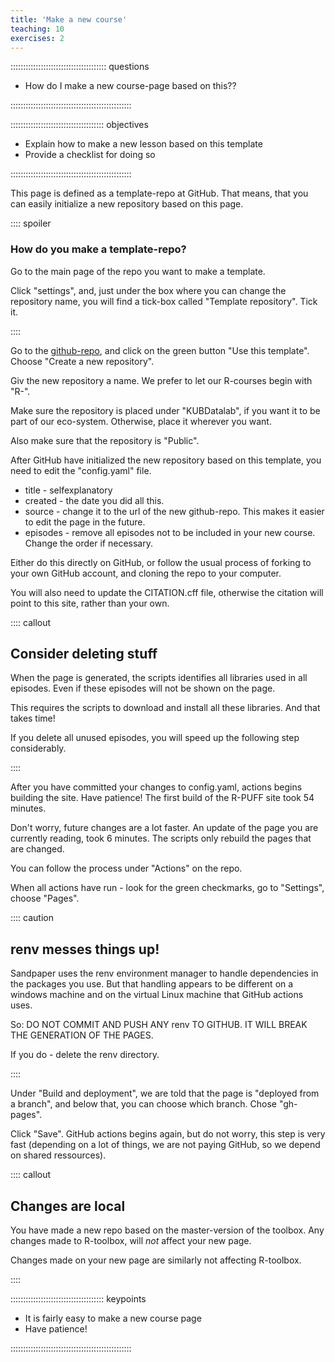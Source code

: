 ```yaml
---
title: 'Make a new course'
teaching: 10
exercises: 2
---
```


:::::::::::::::::::::::::::::::::::::: questions 

- How do I make a new course-page based on this??

::::::::::::::::::::::::::::::::::::::::::::::::

::::::::::::::::::::::::::::::::::::: objectives

- Explain how to make a new lesson based on this template
- Provide a checklist for doing so

::::::::::::::::::::::::::::::::::::::::::::::::

This page is defined as a template-repo at GitHub. That means, that you
can easily initialize a new repository based on this page.

:::: spoiler
### How do you make a template-repo?

Go to the main page of the repo you want to make a template.

Click "settings", and, just under the box where you can change the 
repository name, you will find a tick-box called "Template repository". Tick it.

::::

Go to the [github-repo](https://github.com/KUBDatalab/R-toolbox), and click on 
the green button "Use this template". Choose "Create a new repository".

Giv the new repository a name. We prefer to let our R-courses begin with "R-".

Make sure the repository is placed under "KUBDatalab", if you want it to be part
of our eco-system. Otherwise, place it wherever you want.

Also make sure that the repository is "Public".

After GitHub have initialized the new repository based on this template, you
need to edit the "config.yaml" file. 

* title - selfexplanatory
* created - the date you did all this.
* source - change it to the url of the new github-repo. This makes it easier to edit the page in the future.
* episodes - remove all episodes not to be included in your new course. Change the order if necessary.

Either do this directly on GitHub, or follow the usual process of forking to
your own GitHub account, and cloning the repo to your computer.

You will also need to update the CITATION.cff file, otherwise the citation will
point to this site, rather than your own.

:::: callout
## Consider deleting stuff

When the page is generated, the scripts identifies all libraries used in all
episodes. Even if these episodes will not be shown on the page. 

This requires the scripts to download and install all these libraries. And that
takes time! 

If you delete all unused episodes, you will speed up the following step considerably.

::::

After you have committed your changes to config.yaml, actions begins building 
the site. Have patience! The first build of the R-PUFF site took 54 minutes.

Don't worry, future changes are a lot faster. An update of the page you are 
currently reading, took 6 minutes. The scripts only rebuild the pages that are
changed.

You can follow the process under "Actions" on the repo.

When all actions have run - look for the green checkmarks, go to "Settings",
choose "Pages".

:::: caution
## renv messes things up!

Sandpaper uses the renv environment manager to handle dependencies in the
packages you use. But that handling appears to be different on a windows
machine and on the virtual Linux machine that GitHub actions uses. 

So: DO NOT COMMIT AND PUSH ANY renv TO GITHUB. IT WILL BREAK THE GENERATION
OF THE PAGES.

If you do - delete the renv directory.

::::


Under "Build and deployment", we are told that the page is "deployed from a branch",
and below that, you can choose which branch. Chose "gh-pages".

Click "Save". GitHub actions begins again, but do not worry, this step is very 
fast (depending on a lot of things, we are not paying GitHub, so we depend on
shared ressources).


:::: callout

## Changes are local

You have made a new repo based on the master-version of the toolbox. Any changes
made to R-toolbox, will _not_ affect your new page. 

Changes made on your new page are similarly not affecting R-toolbox.

::::



::::::::::::::::::::::::::::::::::::: keypoints 

- It is fairly easy to make a new course page
- Have patience!


::::::::::::::::::::::::::::::::::::::::::::::::

